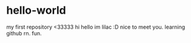 # hello-world
my first repository &lt;33333
hi hello im lilac :D nice to meet you. learning github rn. fun.
